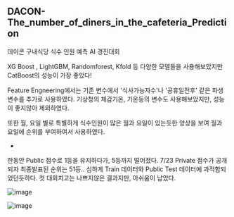 ## DACON-The_number_of_diners_in_the_cafeteria_Prediction
데이콘 구내식당 식수 인원 예측 AI 경진대회

XG Boost , LightGBM, Randomforest, Kfold 등 다양한 모델들을 사용해보았지만 CatBoost의 성능이 가장 좋았다!

Feature Engneering에서는 기존 변수에서 '식사가능자수'나 '공휴일전후' 같은 파생변수를 추가로 사용하였다.
기상청의 체감기온, 기온등의 변수도 사용해보았지만, 성능이 좋지않아 제외하였다.

또한 월, 요일 별로 특별하게 식수인원이 많은 월과 요일이 있는듯한 양상을 보여 월과 요일에 순위를 부여하여서 사용하였다.


+
한동안 Public 점수로 1등을 유지하다가, 5등까지 떨어졌다.
7/23 Private 점수가 공개되자 최종발표된 순위는 51등.. 심하게 Train 데이터와 Public Test 데이터에 과적합되었던듯하다.
첫 대회치고는 나쁘지않은 결과지만, 아쉬움이 남았다.

![image](https://user-images.githubusercontent.com/73769046/126861455-a9f49fc6-1c03-40ab-ab5b-ab55d918a59f.png)

![image](https://user-images.githubusercontent.com/73769046/126861439-1069c3ee-a3d7-4122-a577-ba24b1c06759.png)
